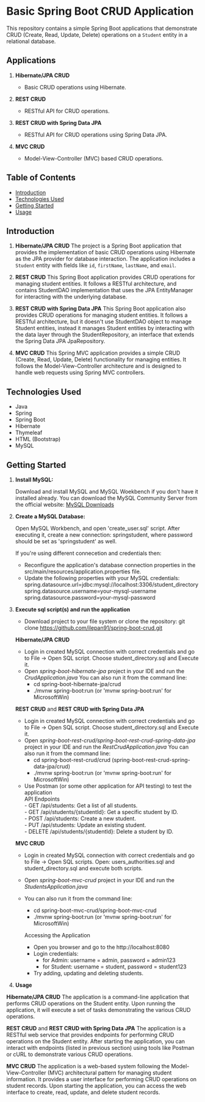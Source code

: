 # Basic Spring Boot CRUD Application

This repository contains a simple Spring Boot applications that demonstrate CRUD (Create, Read, Update, Delete) operations on a `Student` entity in a relational database.

## Applications
   1. **Hibernate/JPA CRUD**
      - Basic CRUD operations using Hibernate.
   
   2. **REST CRUD**
      - RESTful API for CRUD operations.
   
   3. **REST CRUD with Spring Data JPA**
      - RESTful API for CRUD operations using Spring Data JPA.
   
   4. **MVC CRUD**
      - Model-View-Controller (MVC) based CRUD operations.

## Table of Contents
- [Introduction](#introduction)
- [Technologies Used](#technologies-used)
- [Getting Started](#getting-started)
- [Usage](#usage)

## Introduction

 1. **Hibernate/JPA CRUD**
The project is a Spring Boot application that provides the implementation of basic CRUD operations using Hibernate as the JPA provider for database interaction. The application includes a `Student` entity with fields like `id`, `firstName`, `lastName`, and `email`.

2. **REST CRUD**
This Spring Boot application provides CRUD operations for managing student entities. It follows a RESTful architecture, and contains StudentDAO implementation that uses the JPA EntityManager for interacting with the underlying database.

3. **REST CRUD with Spring Data JPA**
This Spring Boot application also provides CRUD operations for managing student entities. It follows a RESTful architecture, but it doesn't use StudentDAO object to manage Student entities, instead it manages Student entities by interacting with the data layer through the StudentRepository, an interface that extends the Spring Data JPA JpaRepository.

 4. **MVC CRUD**
This Spring MVC application provides a simple CRUD (Create, Read, Update, Delete) functionality for managing entities. It follows the Model-View-Controller architecture and is designed to handle web requests using Spring MVC controllers.

## Technologies Used

- Java
- Spring
- Spring Boot
- Hibernate
- Thymeleaf
- HTML (Bootstrap)
- MySQL

## Getting Started

1. **Install MySQL:**

   Download and install MySQL and MySQL Woekbench if you don't have it installed already. You can download the MySQL Community Server from the official website: [MySQL Downloads](https://dev.mysql.com/downloads/mysql/)

2. **Create a MySQL Database:**

   Open MySQL Workbench, and open 'create_user.sql' script.
   After executing it, create a new connection: springstudent, where password should be set as 'springstudent' as well.

   If you're using different connecetion and credentials then:
   - Reconfigure the application's database connection properties in the src/main/resources/application.properties file.
   - Update the following properties with your MySQL credentials: <br/>
   spring.datasource.url=jdbc:mysql://localhost:3306/student_directory <br/>
   spring.datasource.username=your-mysql-username <br/>
   spring.datasource.password=your-mysql-password

4. **Execute sql script(s) and run the application**

   - Download project to your file system or clone the repository: git clone https://github.com/ilepan91/spring-boot-crud.git

   **Hibernate/JPA CRUD**
   - Login in created MySQL connection with correct credentials and go to File -> Open SQL script. Choose student_directory.sql and Execute it.
   - Open _spring-boot-hibernate-jpa_ project in your IDE and run the _CrudApplication.java_
     You can also run it from the command line:
        - cd spring-boot-hibernate-jpa/crud
        - ./mvnw spring-boot:run (or 'mvnw spring-boot:run' for MicrosoftWin)
     
   **REST CRUD** and **REST CRUD with Spring Data JPA**
   - Login in created MySQL connection with correct credentials and go to File -> Open SQL script. Choose student_directory.sql and Execute it.
   - Open _spring-boot-rest-crud/spring-boot-rest-crud-spring-data-jpa_ project in your IDE and run the _RestCrudApplication.java_
     You can also run it from the command line:
        - cd spring-boot-rest-crud/crud (spring-boot-rest-crud-spring-data-jpa/crud)
        - ./mvnw spring-boot:run (or 'mvnw spring-boot:run' for MicrosoftWin)
   - Use Postman (or some other application for API testing) to test the application
     <br/>
      API Endpoints <br/>
         - GET /api/students: Get a list of all students. <br/>
         - GET /api/students/{studentId}: Get a specific student by ID. <br/>
         - POST /api/students: Create a new student. <br/>
         - PUT /api/students: Update an existing student. <br/>
         - DELETE /api/students/{studentId}: Delete a student by ID.

   **MVC CRUD**
   - Login in created MySQL connection with correct credentials and go to File -> Open SQL scripts. Open: users_authorities.sql and student_directory.sql and execute both scripts.
   - Open _spring-boot-mvc-crud_ project in your IDE and run the _StudentsApplication.java_
   - You can also run it from the command line:
        - cd spring-boot-mvc-crud/spring-boot-mvc-crud
        - ./mvnw spring-boot:run (or 'mvnw spring-boot:run' for MicrosoftWin)
     
     Accessing the Application
     - Open you browser and go to the http://localhost:8080
     - Login credentials:
        - for Admin: username = admin, password = admin123
        - for Student: username = student, password = student123
     - Try adding, updating and deleting students.    

6. **Usage**
   
**Hibernate/JPA CRUD**
The application is a command-line application that performs CRUD operations on the Student entity. Upon running the application, it will execute a set of tasks demonstrating the various CRUD operations.

**REST CRUD** and **REST CRUD with Spring Data JPA**
The application is a RESTful web service that provides endpoints for performing CRUD operations on the Student entity. After starting the application, you can interact with endpoints (listed in previous section) using tools like Postman or cURL to demonstrate various CRUD operations.

**MVC CRUD**
The application is a web-based system following the Model-View-Controller (MVC) architectural pattern for managing student information. It provides a user interface for performing CRUD operations on student records. Upon starting the application, you can access the web interface to create, read, update, and delete student records.
